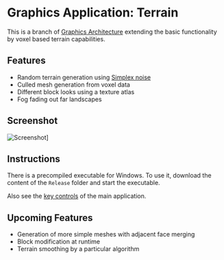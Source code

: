 Graphics Application: Terrain
=============================

This is a branch of [Graphics Architecture](https://github.com/ComputerGame/GraphicsApplication) extending the basic functionality by voxel based terrain capabilities.

Features
--------

- Random terrain generation using [Simplex noise](http://en.wikipedia.org/wiki/Simplex_noise)
- Culled mesh generation from voxel data
- Different block looks using a texture atlas
- Fog fading out far landscapes

Screenshot
----------

![Screenshot](https://raw.github.com/ComputerGame/GraphicsApplication/terrain/screenshot.png)]

Instructions
------------

There is a precompiled executable for Windows. To use it, download the content of the `Release` folder and start the executable.

Also see the [key controls](https://github.com/ComputerGame/GraphicsApplication/#key-controls) of the main application.

Upcoming Features
-----------------

- Generation of more simple meshes with adjacent face merging
- Block modification at runtime
- Terrain smoothing by a particular algorithm
